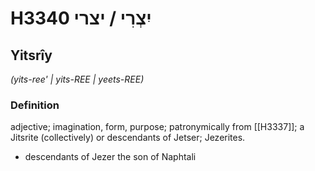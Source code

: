 # H3340 יִצְרִי / יצרי

## Yitsrîy

_(yits-ree' | yits-REE | yeets-REE)_

### Definition

adjective; imagination, form, purpose;  patronymically from [[H3337]]; a Jitsrite (collectively) or descendants of Jetser; Jezerites.

- descendants of Jezer the son of Naphtali
